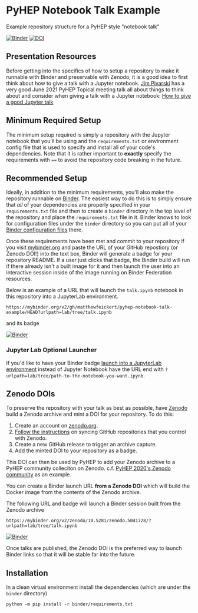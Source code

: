 # PyHEP Notebook Talk Example

Example repository structure for a PyHEP style "notebook talk"

[![Binder](https://mybinder.org/badge_logo.svg)](https://mybinder.org/v2/gh/matthewfeickert/pyhep-notebook-talk-example/HEAD?urlpath=lab/tree/talk.ipynb)
[![DOI](https://zenodo.org/badge/381276327.svg)](https://zenodo.org/badge/latestdoi/381276327)

## Presentation Resources

Before getting into the specifics of how to setup a repository to make it runnable with Binder and preservable with Zenodo, it is a good idea to first think about how to give a talk with a Jupyter notebook.
[Jim Pivarski](https://github.com/jpivarski) has a very good June 2021 PyHEP Topical meeting talk all about things to think about and consider when giving a talk with a Jupyter notebook: [How to give a good Jupyter talk](https://indico.cern.ch/event/1044648/)

## Minimum Required Setup

The minimum setup required is simply a repository with the Jupyter notebook that you'll be using and the `requirements.txt` or environment config file that is used to specify and install all of your code's dependencies.
Note that it is rather important to **exactly** specify the requirements with `==` to avoid the repository code breaking in the future.

## Recommended Setup

Ideally, in addition to the minimum requirements, you'll also make the repository runnable on [Binder](https://mybinder.org/).
The easiest way to do this is to simply ensure that _all_ of your dependencies are properly specified in your `requirements.txt` file and then to create a `binder` directory in the top level of the repository and place the `requirements.txt` file in it.
Binder knows to look for configuration files under the `binder` directory so you can put all of your [Binder configuration files](https://mybinder.readthedocs.io/en/latest/config_files.html) there.

Once these requirements have been met and commit to your repository if you visit [mybinder.org](https://mybinder.org/) and paste the URL of your GitHub repostiory (or Zenodo DOI!) into the text box, Binder will generate a badge for your repository README.
If a user just clicks that badge, the Binder build will run if there already isn't a built image for it and then launch the user into an interactive session inside of the image running on Binder Federation resources.

Below is an example of a URL that will launch the `talk.ipynb` notebook in this repository into a JupyterLab environment.

```
https://mybinder.org/v2/gh/matthewfeickert/pyhep-notebook-talk-example/HEAD?urlpath=lab/tree/talk.ipynb
```

and its badge

[![Binder](https://mybinder.org/badge_logo.svg)](https://mybinder.org/v2/gh/matthewfeickert/pyhep-notebook-talk-example/HEAD?urlpath=lab/tree/talk.ipynb)

### Jupyter Lab Optional Launcher

If you'd like to have your Binder badge [launch into a JupyterLab environment](https://mybinder.readthedocs.io/en/latest/howto/user_interface.html#jupyterlab) instead of Jupyter Notebook have the URL end with `?urlpath=lab/tree/path-to-the-notebook-you-want.ipynb`.

## Zenodo DOIs

To preserve the repository with your talk as best as possible, have [Zenodo](https://zenodo.org/) build a Zenodo archive and mint a DOI for your repository.
To do this:

1. Create an account on [zenodo.org](https://zenodo.org/).
2. [Follow the instructions](https://zenodo.org/account/settings/github/) on syncing GitHub repositories that you control with Zenodo.
3. Create a new GitHub release to trigger an archive capture.
4. Add the minted DOI to your repository as a badge.

This DOI can then be used by PyHEP to add your Zenodo archive to a PyHEP community colleciton on Zenodo. c.f. [PyHEP 2020's Zenodo community](https://zenodo.org/communities/pyhep2020) as an example.

You can create a Binder launch URL **from a Zenodo DOI** which will build the Docker image from the contents of the Zenodo archive.

The following URL and badge will launch a Binder session built from the Zenodo archive

```
https://mybinder.org/v2/zenodo/10.5281/zenodo.5041728/?urlpath=lab/tree/talk.ipynb
```

[![Binder](https://mybinder.org/badge_logo.svg)](https://mybinder.org/v2/zenodo/10.5281/zenodo.5041728/?urlpath=lab/tree/talk.ipynb)

Once talks are published, the Zenodo DOI is the preferred way to launch Binder links so that it will be stable far into the future.

## Installation

In a clean virtual environment install the dependencies (which are under the `binder` directory)

```console
python -m pip install -r binder/requirements.txt
```
